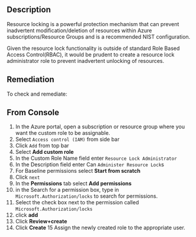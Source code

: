 ## Description

Resource locking is a powerful protection mechanism that can prevent inadvertent modification/deletion of resources within Azure subscriptions/Resource Groups and is a recommended NIST configuration.

Given the resource lock functionality is outside of standard Role Based Access Control(RBAC), it would be prudent to create a resource lock administrator role to prevent inadvertent unlocking of resources.

## Remediation

To check and remediate:

## From Console

1. In the Azure portal, open a subscription or resource group where you want the custom role to be assignable.
2. Select `Access control (IAM)` from side bar
3. Click `Add` from top bar
4. Select **Add custom role**
5. In the Custom Role Name field enter `Resource Lock Administrator`
6. In the Description field enter Can `Administer Resource Lock`s
7. For Baseline permissions select **Start from scratch**
8. Click `next`
9. In the **Permissions** tab select **Add permissions**
10. in the Search for a permission box, type in `Microsoft.Authorization/locks` to search for permissions.
11. Select the check box next to the permission called `Microsoft.Authorization/locks`
12. click **add**
13. Click **Review+create**
14. Click **Create**
15 Assign the newly created role to the appropriate user.
